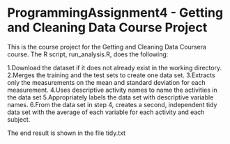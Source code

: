 # ProgrammingAssignment4 - Getting and Cleaning Data Course Project

This is the course project for the Getting and Cleaning Data Coursera course. The R script, run_analysis.R, does the following:

1.Download the dataset if it does not already exist in the working directory.
2.Merges the training and the test sets to create one data set.
3.Extracts only the measurements on the mean and standard deviation for each measurement.
4.Uses descriptive activity names to name the activities in the data set
5.Appropriately labels the data set with descriptive variable names.
6.From the data set in step 4, creates a second, independent tidy data set with the average of each variable for each activity and each subject.


The end result is shown in the file tidy.txt
